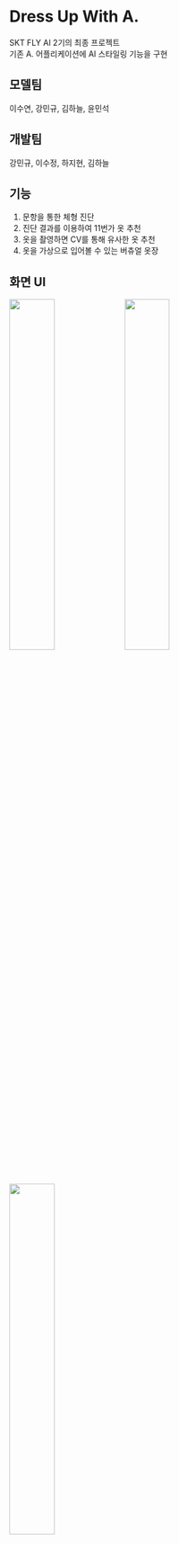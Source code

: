 # Dress Up With A.

SKT FLY AI 2기의 최종 프로젝트  
기존 A. 어플리케이션에 AI 스타일링 기능을 구현  

## 모델팀
이수연, 강민규, 김하늘, 윤민석

## 개발팀  
강민규, 이수정, 하지현, 김하늘


## 기능
1. 문항을 통한 체형 진단
2. 진단 결과를 이용하여 11번가 옷 추천
3. 옷을 촬영하면 CV를 통해 유사한 옷 추천
4. 옷을 가상으로 입어볼 수 있는 버츄얼 옷장


## 화면 UI
<img src = "https://user-images.githubusercontent.com/55172514/216875158-d888f989-2380-4eae-9ecb-ccc5ed4d1ad8.png" width="40%" height="height 40%"> <img src = "https://user-images.githubusercontent.com/55172514/216875175-d2fd692d-e74a-4eb2-b4e9-33629ba88fbf.png" width="40%" height="height 40%">


<img src = "https://user-images.githubusercontent.com/55172514/216875185-804b984a-87f5-4114-88a5-da7f270cf209.png" width="40%" height="height 40%">
